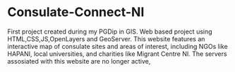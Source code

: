 # Consulate-Connect-NI
First project created during my PGDip in GIS. Web based project using HTML,CSS,JS,OpenLayers and GeoServer. This website features an interactive map of consulate sites and areas of interest, including NGOs like HAPANI, local universities, and charities like Migrant Centre NI. The servers assosiated with this website are no longer active, 
